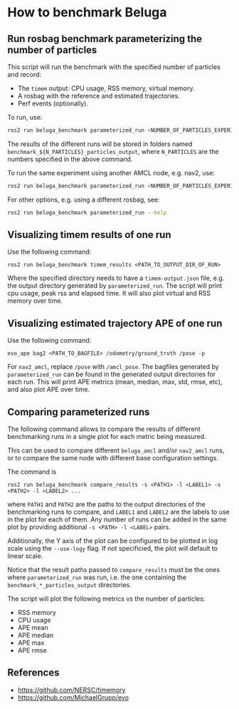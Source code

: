# How to benchmark Beluga

## Run rosbag benchmark parameterizing the number of particles

This script will run the benchmark with the specified number of particles and record:

- The `timem` output: CPU usage, RSS memory, virtual memory.
- A rosbag with the reference and estimated trajectories.
- Perf events (optionally).

To run, use:

```bash
ros2 run beluga_benchmark parameterized_run <NUMBER_OF_PARTICLES_EXPERIMENT_1> <NUMBER_OF_PARTICLES_EXPERIMENT_2>
```

The results of the different runs will be stored in folders named `benchmark_${N_PARTICLES}_particles_output`, where `N_PARTICLES` are the numbers specified in the above command.

To run the same experiment using another AMCL node, e.g. nav2, use:

```bash
ros2 run beluga_benchmark parameterized_run <NUMBER_OF_PARTICLES_EXPERIMENT_1> <NUMBER_OF_PARTICLES_EXPERIMENT_2> --package nav2_amcl --executable amcl
```

For other options, e.g. using a different rosbag, see:

```bash
ros2 run beluga_benchmark parameterized_run --help
```

## Visualizing timem results of one run

Use the following command:

```
ros2 run beluga_benchmark timem_results <PATH_TO_OUTPUT_DIR_OF_RUN>
```

Where the specified directory needs to have a `timem-output.json` file, e.g. the output directory generated by `parameterized_run`.
The script will print cpu usage, peak rss and elapsed time.
It will also plot virtual and RSS memory over time.

## Visualizing estimated trajectory APE of one run

Use the following command:

```
evo_ape bag2 <PATH_TO_BAGFILE> /odometry/ground_truth /pose -p
```

For `nav2_amcl`, replace `/pose` with `/amcl_pose`.
The bagfiles generated by `parameterized_run` can be found in the generated output directories for each run.
This will print APE metrics (mean, median, max, std, rmse, etc), and also plot APE over time.

## Comparing parameterized runs

The following command allows to compare the results of different benchmarking runs in a single plot for each metric being measured.

This can be used to compare different `beluga_amcl` and/or `nav2_amcl` runs, or to compare the same node with different base configuration settings.

The command is
```
ros2 run beluga_benchmark compare_results -s <PATH1> -l <LABEL1> -s <PATH2> -l <LABEL2> ...
```
where `PATH1` and `PATH2` are the paths to the output directories of the benchmarking runs to compare, and `LABEL1` and `LABEL2` are the labels to use in the plot for each of them. Any number of runs can be added in the same plot by providing additional `-s <PATH> -l <LABEL>` pairs.

Additionally, the Y axis of the plot can be configured to be plotted in log scale using the `--use-logy` flag. If not specificied, the plot will default to linear scale.

Notice that the result paths passed to `compare_results` must be the ones where `parameterized_run` was run, i.e. the one containing the `benchmark_*_particles_output` directories.

The script will plot the following metrics vs the number of particles:

- RSS memory
- CPU usage
- APE mean
- APE median
- APE max
- APE rmse

## References

- https://github.com/NERSC/timemory
- https://github.com/MichaelGrupp/evo
